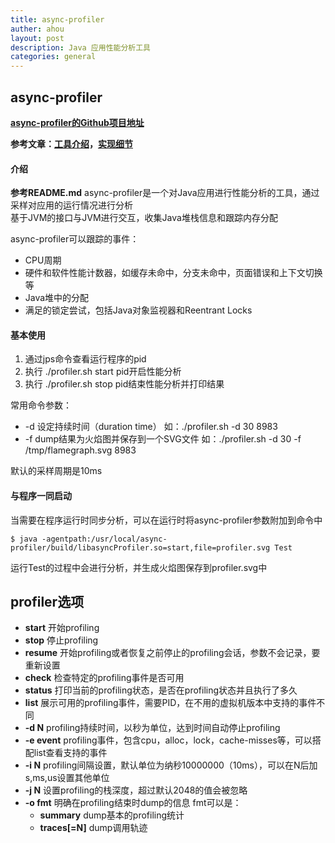 ```yaml
---
title: async-profiler
auther: ahou
layout: post
description: Java 应用性能分析工具
categories: general
---
```


## async-profiler
**[async-profiler的Github项目地址](https://github.com/jvm-profiling-tools/async-profiler#download)**

**参考文章：[工具介绍](https://www.jianshu.com/p/9364028cca4e)，[实现细节](https://www.jianshu.com/p/19c2f211173b)**

#### 介绍
**参考README.md**
async-profiler是一个对Java应用进行性能分析的工具，通过采样对应用的运行情况进行分析  
基于JVM的接口与JVM进行交互，收集Java堆栈信息和跟踪内存分配

async-profiler可以跟踪的事件：
- CPU周期
- 硬件和软件性能计数器，如缓存未命中，分支未命中，页面错误和上下文切换等
- Java堆中的分配
- 满足的锁定尝试，包括Java对象监视器和Reentrant Locks

#### 基本使用

1. 通过jps命令查看运行程序的pid
2. 执行 ./profiler.sh start pid开启性能分析
3. 执行 ./profiler.sh stop pid结束性能分析并打印结果

常用命令参数：
- -d 设定持续时间（duration time） 如：./profiler.sh -d 30 8983
- -f dump结果为火焰图并保存到一个SVG文件 如：./profiler.sh -d 30 -f /tmp/flamegraph.svg 8983

默认的采样周期是10ms

#### 与程序一同启动
当需要在程序运行时同步分析，可以在运行时将async-profiler参数附加到命令中

```
$ java -agentpath:/usr/local/async-profiler/build/libasyncProfiler.so=start,file=profiler.svg Test
```
运行Test的过程中会进行分析，并生成火焰图保存到profiler.svg中

## profiler选项

- **start** 开始profiling
- **stop** 停止profiling
- **resume** 开始profiling或者恢复之前停止的profiling会话，参数不会记录，要重新设置
- **check** 检查特定的profiling事件是否可用
- **status** 打印当前的profiling状态，是否在profiling状态并且执行了多久
- **list** 展示可用的profiling事件，需要PID，在不用的虚拟机版本中支持的事件不同
- **-d N** profiling持续时间，以秒为单位，达到时间自动停止profiling
- **-e event** profiling事件，包含cpu，alloc，lock，cache-misses等，可以搭配list查看支持的事件
- **-i N** profiling间隔设置，默认单位为纳秒10000000（10ms），可以在N后加s,ms,us设置其他单位
- **-j N** 设置profiling的栈深度，超过默认2048的值会被忽略
- **-o fmt** 明确在profiling结束时dump的信息
fmt可以是：
    - **summary** dump基本的profiling统计
    - **traces[=N]** dump调用轨迹
